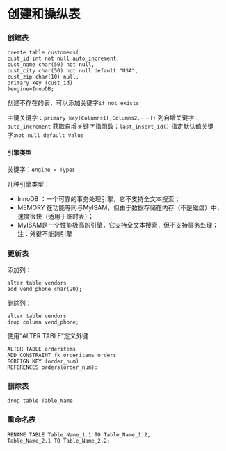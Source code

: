 # 创建和操纵表

### 创建表
```
create table customers(
cust_id int not null auto_increment,
cust_name char(50) not null,
cust_city char(50) not null default "USA",
cust_zip char(10) null,
primary key (cust_id)
)engine=InnoDB;
```
创建不存在的表，可以添加关键字`if not exists`

主键关键字：`primary key(Columns1[,Columns2,···])`
列自增关键字：`auto_increment`
获取自增关键字指函数：`last_insert_id()`
指定默认值关键字:`not null default Value`
#### 引擎类型
关键字：`engine = Types`

几种引擎类型： 

* InnoDB ：一个可靠的事务处理引擎，它不支持全文本搜索；  
* MEMORY 在功能等同与MyISAM，但由于数据存储在内存（不是磁盘）中，速度很快（适用于临时表）；
* MyISAM是一个性能极高的引擎，它支持全文本搜索，但不支持事务处理；  
注：外键不能跨引擎

### 更新表
添加列：

```
alter table vendors
add vend_phone char(20);
```

删除列：

```
alter table vendors
drop column vend_phone;
```

使用“ALTER TABLE”定义外键   

```
ALTER TABLE orderitems
ADD CONSTRAINT fk_orderitems_orders
FOREIGN KEY (order_num)
REFERENCES orders(order_num):
```

### 删除表
```drop table Table_Name```

### 重命名表

```
RENAME TABLE Table_Name_1.1 TO Table_Name_1.2,
Table_Name_2.1 TO Table_Name_2.2;
```
